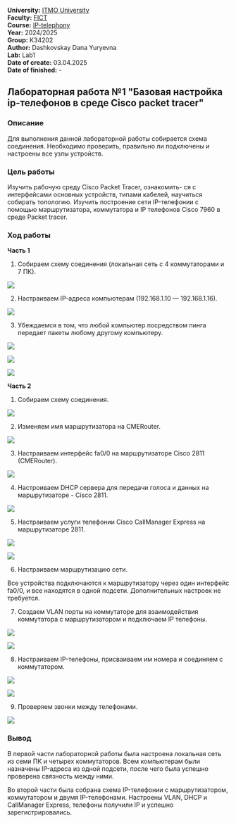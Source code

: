 **University:** [ITMO University](https://itmo.ru/ru/)  
**Faculty:** [FICT](https://fict.itmo.ru)  
**Course:** [IP-telephony](https://github.com/itmo-ict-faculty/ip-telephony)  
**Year:** 2024/2025  
**Group:** K34202  
**Author:** Dashkovskay Dana Yuryevna  
**Lab:** Lab1  
**Date of create:** 03.04.2025  
**Date of finished:** -

## Лабораторная работа №1 "Базовая настройка ip-телефонов в среде Сisco packet tracer"

### Описание

Для выполнения данной лабораторной работы собирается схема соединения. Необходимо проверить, правильно ли подключены и настроены все узлы устройств.

### Цель работы

Изучить рабочую среду Cisco Packet Tracer, ознакомить- ся с интерфейсами основных устройств, типами кабелей, научиться собирать топологию. Изучить построение сети IP-телефонии с помощью маршрутизатора, коммутатора и IP телефонов Cisco 7960 в среде Packet tracer.

### Ход работы

**Часть 1**

1. Собираем схему соединения (локальная сеть с 4 коммутаторами и 7 ПК).

![](https://github.com/DanaDaschoca/2024_2025-ip-telephony-k34202-dashkovskaya_d_u/blob/6381e2ee92c04439eca0bcc1400069acd08da8fc/lab1/pic1.png)

2. Настраиваем IP-адреса компьютерам (192.168.1.10 — 192.168.1.16).

![](https://github.com/DanaDaschoca/2024_2025-ip-telephony-k34202-dashkovskaya_d_u/blob/6381e2ee92c04439eca0bcc1400069acd08da8fc/lab1/pic2.png)

3. Убеждаемся в том, что любой компьютер посредством пинга передает пакеты любому другому компьютеру.

![](https://github.com/DanaDaschoca/2024_2025-ip-telephony-k34202-dashkovskaya_d_u/blob/6381e2ee92c04439eca0bcc1400069acd08da8fc/lab1/pic4.png)

![](https://github.com/DanaDaschoca/2024_2025-ip-telephony-k34202-dashkovskaya_d_u/blob/6381e2ee92c04439eca0bcc1400069acd08da8fc/lab1/pic5.png)

![](https://github.com/DanaDaschoca/2024_2025-ip-telephony-k34202-dashkovskaya_d_u/blob/6381e2ee92c04439eca0bcc1400069acd08da8fc/lab1/pic6.png)

**Часть 2**

1. Собираем схему соединения.

![](https://github.com/DanaDaschoca/2024_2025-ip-telephony-k34202-dashkovskaya_d_u/blob/6381e2ee92c04439eca0bcc1400069acd08da8fc/lab1/pic7.png)

2. Изменяем имя маршрутизатора на CMERouter.

![](https://github.com/DanaDaschoca/2024_2025-ip-telephony-k34202-dashkovskaya_d_u/blob/6381e2ee92c04439eca0bcc1400069acd08da8fc/lab1/pic8.png)

3. Настраиваем интерфейс fa0/0 на маршрутизаторе Cisco 2811 (CMERouter).

![](https://github.com/DanaDaschoca/2024_2025-ip-telephony-k34202-dashkovskaya_d_u/blob/6381e2ee92c04439eca0bcc1400069acd08da8fc/lab1/pic9.png)

4. Настроиваем DHCP сервера для передачи голоса и данных на маршрутизаторе - Cisco 2811.

![](https://github.com/DanaDaschoca/2024_2025-ip-telephony-k34202-dashkovskaya_d_u/blob/6381e2ee92c04439eca0bcc1400069acd08da8fc/lab1/pic10.png)

5. Настраиваем услуги телефонии Cisco CallManager Express на маршрутизаторе 2811.

![](https://github.com/DanaDaschoca/2024_2025-ip-telephony-k34202-dashkovskaya_d_u/blob/6381e2ee92c04439eca0bcc1400069acd08da8fc/lab1/pic11.png)

![](https://github.com/DanaDaschoca/2024_2025-ip-telephony-k34202-dashkovskaya_d_u/blob/6381e2ee92c04439eca0bcc1400069acd08da8fc/lab1/pic12.png)

6. Настраиваем маршрутизацию сети.

Все устройства подключаются к маршрутизатору через один интерфейс fa0/0, и все находятся в одной подсети. Дополнительных настроек не требуется.

7. Создаем VLAN порты на коммутаторе для взаимодействия коммутатора с маршрутизатором и подключаем IP телефоны.

![](https://github.com/DanaDaschoca/2024_2025-ip-telephony-k34202-dashkovskaya_d_u/blob/6381e2ee92c04439eca0bcc1400069acd08da8fc/lab1/pic13.png)

![](https://github.com/DanaDaschoca/2024_2025-ip-telephony-k34202-dashkovskaya_d_u/blob/6381e2ee92c04439eca0bcc1400069acd08da8fc/lab1/pic14.png)

8. Настраиваем IP-телефоны, присваиваем им номера и соединяем с коммутатором.

![](https://github.com/DanaDaschoca/2024_2025-ip-telephony-k34202-dashkovskaya_d_u/blob/6381e2ee92c04439eca0bcc1400069acd08da8fc/lab1/pic15.png)

![](https://github.com/DanaDaschoca/2024_2025-ip-telephony-k34202-dashkovskaya_d_u/blob/6381e2ee92c04439eca0bcc1400069acd08da8fc/lab1/pic16.png)

9. Проверяем звонки между телефонами.

![](https://github.com/DanaDaschoca/2024_2025-ip-telephony-k34202-dashkovskaya_d_u/blob/6381e2ee92c04439eca0bcc1400069acd08da8fc/lab1/pic17.png)

### Вывод

В первой части лабораторной работы была настроена локальная сеть из семи ПК и четырех коммутаторов. Всем компьютерам были назначены IP-адреса из одной подсети, после чего была успешно проверена связность между ними.

Во второй части была собрана схема IP-телефонии с маршрутизатором, коммутатором и двумя IP-телефонами. Настроены VLAN, DHCP и CallManager Express, телефоны получили IP и успешно зарегистрировались.
